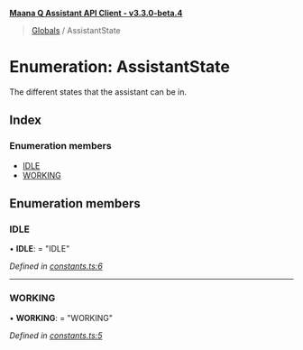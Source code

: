 **[Maana Q Assistant API Client - v3.3.0-beta.4](../README.md)**

> [Globals](../globals.md) / AssistantState

# Enumeration: AssistantState

The different states that the assistant can be in.

## Index

### Enumeration members

* [IDLE](assistantstate.md#idle)
* [WORKING](assistantstate.md#working)

## Enumeration members

### IDLE

•  **IDLE**:  = "IDLE"

*Defined in [constants.ts:6](https://github.com/maana-io/q-assistant-client/blob/b0243f8/src/constants.ts#L6)*

___

### WORKING

•  **WORKING**:  = "WORKING"

*Defined in [constants.ts:5](https://github.com/maana-io/q-assistant-client/blob/b0243f8/src/constants.ts#L5)*
